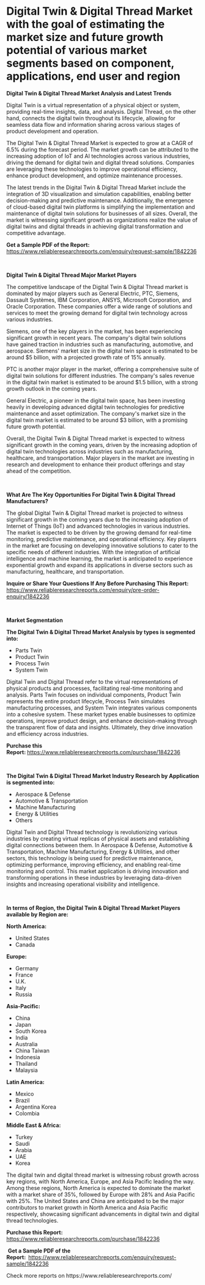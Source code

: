 <p><h1>Digital Twin & Digital Thread Market with the goal of estimating the market size and future growth potential of various market segments based on component, applications, end user and region</h1></p><p><strong>Digital Twin & Digital Thread Market Analysis and Latest Trends</strong></p>
<p><p>Digital Twin is a virtual representation of a physical object or system, providing real-time insights, data, and analysis. Digital Thread, on the other hand, connects the digital twin throughout its lifecycle, allowing for seamless data flow and information sharing across various stages of product development and operation.</p><p>The Digital Twin & Digital Thread Market is expected to grow at a CAGR of 6.5% during the forecast period. The market growth can be attributed to the increasing adoption of IoT and AI technologies across various industries, driving the demand for digital twin and digital thread solutions. Companies are leveraging these technologies to improve operational efficiency, enhance product development, and optimize maintenance processes.</p><p>The latest trends in the Digital Twin & Digital Thread Market include the integration of 3D visualization and simulation capabilities, enabling better decision-making and predictive maintenance. Additionally, the emergence of cloud-based digital twin platforms is simplifying the implementation and maintenance of digital twin solutions for businesses of all sizes. Overall, the market is witnessing significant growth as organizations realize the value of digital twins and digital threads in achieving digital transformation and competitive advantage.</p></p>
<p><strong>Get a Sample PDF of the Report:&nbsp;</strong> <a href="https://www.reliableresearchreports.com/enquiry/request-sample/1842236">https://www.reliableresearchreports.com/enquiry/request-sample/1842236</a></p>
<p>&nbsp;</p>
<p><strong>Digital Twin & Digital Thread Major Market Players</strong></p>
<p><p>The competitive landscape of the Digital Twin & Digital Thread market is dominated by major players such as General Electric, PTC, Siemens, Dassault Systèmes, IBM Corporation, ANSYS, Microsoft Corporation, and Oracle Corporation. These companies offer a wide range of solutions and services to meet the growing demand for digital twin technology across various industries.</p><p>Siemens, one of the key players in the market, has been experiencing significant growth in recent years. The company's digital twin solutions have gained traction in industries such as manufacturing, automotive, and aerospace. Siemens' market size in the digital twin space is estimated to be around $5 billion, with a projected growth rate of 15% annually.</p><p>PTC is another major player in the market, offering a comprehensive suite of digital twin solutions for different industries. The company's sales revenue in the digital twin market is estimated to be around $1.5 billion, with a strong growth outlook in the coming years.</p><p>General Electric, a pioneer in the digital twin space, has been investing heavily in developing advanced digital twin technologies for predictive maintenance and asset optimization. The company's market size in the digital twin market is estimated to be around $3 billion, with a promising future growth potential.</p><p>Overall, the Digital Twin & Digital Thread market is expected to witness significant growth in the coming years, driven by the increasing adoption of digital twin technologies across industries such as manufacturing, healthcare, and transportation. Major players in the market are investing in research and development to enhance their product offerings and stay ahead of the competition.</p></p>
<p>&nbsp;</p>
<p><strong>What Are The Key Opportunities For Digital Twin & Digital Thread Manufacturers?</strong></p>
<p><p>The global Digital Twin & Digital Thread market is projected to witness significant growth in the coming years due to the increasing adoption of Internet of Things (IoT) and advanced technologies in various industries. The market is expected to be driven by the growing demand for real-time monitoring, predictive maintenance, and operational efficiency. Key players in the market are focusing on developing innovative solutions to cater to the specific needs of different industries. With the integration of artificial intelligence and machine learning, the market is anticipated to experience exponential growth and expand its applications in diverse sectors such as manufacturing, healthcare, and transportation.</p></p>
<p><strong>Inquire or Share Your Questions If Any Before Purchasing This Report:</strong> <a href="https://www.reliableresearchreports.com/enquiry/pre-order-enquiry/1842236">https://www.reliableresearchreports.com/enquiry/pre-order-enquiry/1842236</a></p>
<p>&nbsp;</p>
<p><strong>Market Segmentation</strong></p>
<p><strong>The Digital Twin & Digital Thread Market Analysis by types is segmented into:</strong></p>
<p><ul><li>Parts Twin</li><li>Product Twin</li><li>Process Twin</li><li>System Twin</li></ul></p>
<p><p>Digital Twin and Digital Thread refer to the virtual representations of physical products and processes, facilitating real-time monitoring and analysis. Parts Twin focuses on individual components, Product Twin represents the entire product lifecycle, Process Twin simulates manufacturing processes, and System Twin integrates various components into a cohesive system. These market types enable businesses to optimize operations, improve product design, and enhance decision-making through the transparent flow of data and insights. Ultimately, they drive innovation and efficiency across industries.</p></p>
<p><strong>Purchase this Report:&nbsp;</strong><a href="https://www.reliableresearchreports.com/purchase/1842236">https://www.reliableresearchreports.com/purchase/1842236</a></p>
<p>&nbsp;</p>
<p><strong>The Digital Twin & Digital Thread Market Industry Research by Application is segmented into:</strong></p>
<p><ul><li>Aerospace & Defense</li><li>Automotive & Transportation</li><li>Machine Manufacturing</li><li>Energy & Utilities</li><li>Others</li></ul></p>
<p><p>Digital Twin and Digital Thread technology is revolutionizing various industries by creating virtual replicas of physical assets and establishing digital connections between them. In Aerospace & Defense, Automotive & Transportation, Machine Manufacturing, Energy & Utilities, and other sectors, this technology is being used for predictive maintenance, optimizing performance, improving efficiency, and enabling real-time monitoring and control. This market application is driving innovation and transforming operations in these industries by leveraging data-driven insights and increasing operational visibility and intelligence.</p></p>
<p>&nbsp;</p>
<p><strong>In terms of Region, the Digital Twin & Digital Thread Market Players available by Region are:</strong></p>
<p>
    <p> <strong> North America: </strong>
        <ul>
            <li>United States</li>
            <li>Canada</li>
        </ul>
        </p> 
    <p> <strong> Europe: </strong>
        <ul>
            <li>Germany</li>
            <li>France</li>
            <li>U.K.</li>
            <li>Italy</li>
            <li>Russia</li>
        </ul>
        </p> 
    <p> <strong> Asia-Pacific: </strong>
        <ul>
            <li>China</li>
            <li>Japan</li>
            <li>South Korea</li>
            <li>India</li>
            <li>Australia</li>
            <li>China Taiwan</li>
            <li>Indonesia</li>
            <li>Thailand</li>
            <li>Malaysia</li>
        </ul>
        </p> 
    <p> <strong> Latin America: </strong>
        <ul>
            <li>Mexico</li>
            <li>Brazil</li>
            <li>Argentina Korea</li>
            <li>Colombia</li>
        </ul>
        </p> 
    <p> <strong> Middle East & Africa: </strong>
        <ul>
            <li>Turkey</li>
            <li>Saudi</li>
            <li>Arabia</li>
            <li>UAE</li>
            <li>Korea</li>
        </ul>
    </p>
    </p>
<p><p>The digital twin and digital thread market is witnessing robust growth across key regions, with North America, Europe, and Asia Pacific leading the way. Among these regions, North America is expected to dominate the market with a market share of 35%, followed by Europe with 28% and Asia Pacific with 25%. The United States and China are anticipated to be the major contributors to market growth in North America and Asia Pacific respectively, showcasing significant advancements in digital twin and digital thread technologies.</p></p>
<p><strong>Purchase this Report: </strong><a href="https://www.reliableresearchreports.com/purchase/1842236">https://www.reliableresearchreports.com/purchase/1842236</a></p>
<p>&nbsp;<strong>Get a Sample PDF of the Report:&nbsp;&nbsp;</strong><a href="https://www.reliableresearchreports.com/enquiry/request-sample/1842236">https://www.reliableresearchreports.com/enquiry/request-sample/1842236</a></p>
<p><strong></strong></p>
<p>Check more reports on https://www.reliableresearchreports.com/</p>